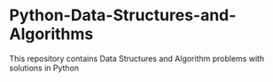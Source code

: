 # Python-Data-Structures-and-Algorithms
This repository contains Data Structures and Algorithm problems with solutions in Python
